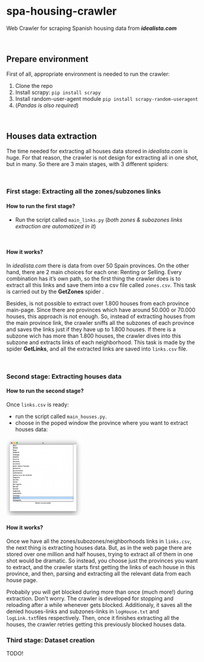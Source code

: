 # spa-housing-crawler

Web Crawler for scraping Spanish housing data from **_idealista.com_**

<br />

## Prepare environment

First of all, appropriate environment is needed to run the crawler:

1. Clone the repo
1. Install scrapy: `pip install scrapy`
1. Install random-user-agent module `pip install scrapy-random-useragent`
1. (*Pandas is also required*)

<br />

## Houses data extraction

The time needed for extracting all houses data stored in *idealista.com* is huge. For that reason, the crawler is not design for extracting all in one shot, but in many. 
So there are 3 main stages, with 3 different spiders:

<br/>

### First stage: Extracting all the zones/subzones links

#### How to run the first stage?

+ Run the script called `main_links.py` (*both zones & subozones links extraction are automatized in it*)

<br />

#### How it works?

In *idealista.com* there is data from over 50 Spain provinces.
On the other hand, there are 2 main choices for each one: Renting or Selling.
Every combination has it’s own path, so the first thing the crawler does is to extract all this links and save them into a csv file called `zones.csv`.
This task is carried out by the **GetZones** spider .

Besides, is not possible to extract over 1.800 houses from each province main-page.
Since there are provinces which have around 50.000 or 70.000 houses, this approach is not enough.
So, instead of extracting houses from the main province link, the crawler sniffs all the subzones of each province and saves the links just if they have up to 1.800 houses.
If there is a subzone wich has more than 1.800 houses, the crawler dives into this subzone and extracts links of each neighborhood.
This task is made by the spider **GetLinks**, and all the extracted links are saved into `links.csv` file.

<br />

### Second stage: Extracting houses data

#### How to run the second stage?
Once `links.csv` is ready:
+ run the script called `main_houses.py`.
+ choose in the poped window the province where you want to extract houses data:
<img src="./assets/provinces.png" alt="provinces" width="200"/>

<br />

#### How it works?

Once we have all the zones/subozones/neighborhoods links in `links.csv`, the next thing is extracting houses data.
But, as in the web page there are stored over one million and half houses, trying to extract all of them in one shot would be dramatic.
So instead, you choose just the provinces you want to extract, and the crawler starts first getting the links of each house in this province, and then, parsing and extracting all the relevant data from each house page.

Probabily you will get blocked during more than once  (much more!) during extraction. Don't worry. 
The crawler is developed for stopping and reloading after a while whenever gets blocked.
Additionaly, it saves all the denied houses-links and subzones-links in `logHouse.txt` and `logLink.txt`files respectively.
Then, once it finishes extracting all the houses, the crawler retries getting this previously blocked houses data.
 
 
### Third stage: Dataset creation

TODO!
